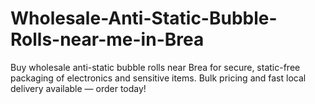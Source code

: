 # Wholesale-Anti-Static-Bubble-Rolls-near-me-in-Brea
Buy wholesale anti-static bubble rolls near Brea for secure, static-free packaging of electronics and sensitive items. Bulk pricing and fast local delivery available — order today!
